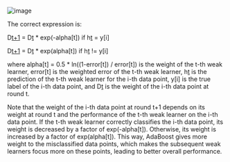 ![image](https://user-images.githubusercontent.com/89120960/232327751-26ed3696-edbc-4bd7-ae7f-87b14957c5e9.png)



<p>
  The correct expression is:

D[t+1](i) = D[t](i) * exp(-alpha[t]) if h[t](x[i]) = y[i]

D[t+1](i) = D[t](i) * exp(alpha[t]) if h[t](x[i]) != y[i]

where alpha[t] = 0.5 * ln((1-error[t]) / error[t]) is the weight of the t-th weak learner, error[t] is the weighted error of the t-th weak learner, h[t](x[i]) is the prediction of the t-th weak learner for the i-th data point, y[i] is the true label of the i-th data point, and D[t](i) is the weight of the i-th data point at round t. 

Note that the weight of the i-th data point at round t+1 depends on its weight at round t and the performance of the t-th weak learner on the i-th data point. If the t-th weak learner correctly classifies the i-th data point, its weight is decreased by a factor of exp(-alpha[t]). Otherwise, its weight is increased by a factor of exp(alpha[t]). This way, AdaBoost gives more weight to the misclassified data points, which makes the subsequent weak learners focus more on these points, leading to better overall performance.
</p>
